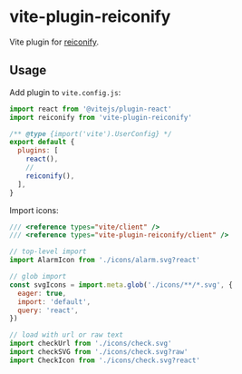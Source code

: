 # vite-plugin-reiconify

Vite plugin for [reiconify](https://github.com/ambar/reiconify).

## Usage

Add plugin to `vite.config.js`:

```js
import react from '@vitejs/plugin-react'
import reiconify from 'vite-plugin-reiconify'

/** @type {import('vite').UserConfig} */
export default {
  plugins: [
    react(),
    //
    reiconify(),
  ],
}
```

Import icons:

```js
/// <reference types="vite/client" />
/// <reference types="vite-plugin-reiconify/client" />

// top-level import
import AlarmIcon from './icons/alarm.svg?react'

// glob import
const svgIcons = import.meta.glob('./icons/**/*.svg', {
  eager: true,
  import: 'default',
  query: 'react',
})

// load with url or raw text
import checkUrl from './icons/check.svg'
import checkSVG from './icons/check.svg?raw'
import CheckIcon from './icons/check.svg?react'
```
